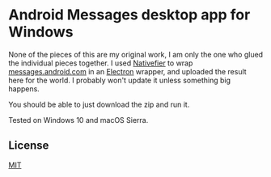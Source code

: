 # Android Messages desktop app for Windows
None of the pieces of this are my original work, I am only the one who glued the individual pieces together. I used [Nativefier](https://github.com/jiahaog/nativefier) to wrap [messages.android.com](http://messages.android.com) in an [Electron](https://electronjs.org/) wrapper, and uploaded the result here for the world. I probably won't update it unless something big happens. 

You should be able to just download the zip and run it.

Tested on Windows 10 and macOS Sierra. 

## License
[MIT](LICENSE.md)
